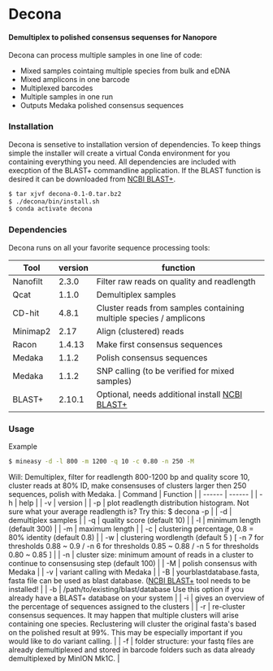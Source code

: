 # Decona

####  **De**multiplex to polished **co**nsensus sequenses for **Na**nopore
Decona can process multiple samples in one line of code:
- Mixed samples cointaing multiple species from bulk and eDNA
- Mixed amplicons in one barcode
- Multiplexed barcodes
- Multiple samples in one run
- Outputs Medaka polished consensus sequences

### Installation
Decona is sensetive to installation version of dependencies. To keep things simple the installer will create a virtual Conda environment for you containing everything you need. All dependencies are included with execption of the BLAST+ commandline application. If the BLAST function is desired it can be downloaded from  [NCBI BLAST+](https://www.ncbi.nlm.nih.gov/books/NBK52640/).

```sh
$ tar xjvf decona-0.1-0.tar.bz2
$ ./decona/bin/install.sh
$ conda activate decona
```

### Dependencies

Decona runs on all your favorite sequence processing tools:

| Tool | version |  function |
| ------ | ------ | ------ |
| Nanofilt | 2.3.0 | Filter raw reads on quality and readlength |
| Qcat | 1.1.0 | Demultiplex samples |
| CD-hit | 4.8.1 | Cluster reads from samples containing multiple species / amplicons |
| Minimap2 | 2.17 | Align (clustered) reads |
| Racon | 1.4.13 | Make first consensus sequences |
| Medaka | 1.1.2 | Polish consensus sequences |
| Medaka | 1.1.2 | SNP calling (to be verified for mixed samples) |
| BLAST+ | 2.10.1 | Optional, needs additional install [NCBI BLAST+](https://www.ncbi.nlm.nih.gov/books/NBK52640/) |


### Usage
Example 
```sh 
$ mineasy -d -l 800 -m 1200 -q 10 -c 0.80 -n 250 -M 
```
Will: Demultiplex, filter for readlength 800-1200 bp and quality score 10, cluster reads at 80% ID, make consensuses of clusters larger then 250 sequences, polish with Medaka.
| Command | Function | 
| ------ | ------ |
| -h | help | 
| -v | version | 
| -p | plot readlength distribution histogram. Not sure what your average readlength is? Try this: $ decona -p |
| -d | demultiplex samples |
| -q | quality score (default 10) |
| -l | minimum length (default 300) |
| -m | maximum length |
| -c | clustering percentage, 0.8 = 80% identity (default 0.8) |
| -w | clustering wordlength (default 5 )   [ -n 7 for thresholds 0.88 ~ 0.9 / -n 6 for thresholds 0.85 ~ 0.88 / -n 5 for thresholds 0.80 ~ 0.85 ] |
| -n | cluster size: minimum amount of reads in a cluster to continue to consensusing step (default 100) |
| -M | polish consensus with Medaka |
| -v | variant calling with Medaka |
| -B | yourblastdatabase.fasta, fasta file can be used as blast database. ([NCBI BLAST+](https://www.ncbi.nlm.nih.gov/books/NBK52640/) tool needs to be installed! |
| -b | /path/to/existing/blast/database Use this option if you already have a BLAST+ database on your system | 
| -i | gives an overview of the percentage of sequences assigned to the clusters |
| -r | re-cluster consensus sequences. It may happen that multiple clusters will arise containing one species. Reclustering will cluster the original fasta's based on the polished result at 99%. This may be especially important if you would like to do variant calling. |
| -f | folder structure: your fastq files are already demultiplexed and stored in barcode folders such as data already demultiplexed by MinION Mk1C. |
